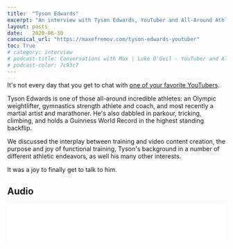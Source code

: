 ```yaml
---
title:  "Tyson Edwards"
excerpt: "An interview with Tyson Edwards, YouTuber and All-Around Athlete"
layout: posts
date:   2020-06-30
canonical_url: "https://maxefremov.com/tyson-edwards-youtuber"
toc: True
# category: interview
# podcast-title: Conversations with Max | Luke O'Geil - YouTuber and All-Around Athlete
# podcast-color: 7c93c7
---
```


It's not every day that you get to chat with [one of your favorite YouTubers](https://www.youtube.com/channel/UCvBvPuKjUI61O_BtKqVbirw).

Tyson Edwards is one of those all-around incredible athletes: an Olympic weightlifter, gymnastics strength athlete and coach, and most recently a martial artist and marathoner. He's also dabbled in parkour, tricking, climbing, and holds a Guinness World Record in the highest standing backflip.

We discussed the interplay between training and video content creation, the purpose and joy of functional training, Tyson's background in a number of different athletic endeavors, as well his many other interests.

It was a joy to finally get to talk to him.

## Audio

<iframe style="border: none" src="//html5-player.libsyn.com/embed/episode/id/15032315/height/90/theme/custom/thumbnail/yes/direction/backward/render-playlist/no/custom-color/7c93c7/" height="90" width="100%" scrolling="no"  allowfullscreen webkitallowfullscreen mozallowfullscreen oallowfullscreen msallowfullscreen></iframe>

